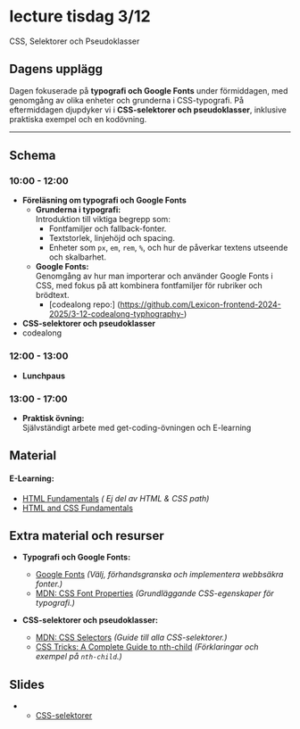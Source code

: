 # lecture tisdag 3/12
CSS, Selektorer och Pseudoklasser

## **Dagens upplägg**
Dagen fokuserade på **typografi och Google Fonts** under förmiddagen, med genomgång av olika enheter och grunderna i CSS-typografi. På eftermiddagen djupdyker vi i **CSS-selektorer och pseudoklasser**, inklusive praktiska exempel och en kodövning.

---

## **Schema**

### **10:00 - 12:00**
- **Föreläsning om typografi och Google Fonts**  
  - **Grunderna i typografi:**  
    Introduktion till viktiga begrepp som:
    - Fontfamiljer och fallback-fonter.
    - Textstorlek, linjehöjd och spacing.
    - Enheter som `px`, `em`, `rem`, `%`, och hur de påverkar textens utseende och skalbarhet.
  - **Google Fonts:**  
    Genomgång av hur man importerar och använder Google Fonts i CSS, med fokus på att kombinera fontfamiljer för rubriker och brödtext.
    - [codealong repo:] (https://github.com/Lexicon-frontend-2024-2025/3-12-codealong-typhography-)
- **CSS-selektorer och pseudoklasser**  
- codealong

### **12:00 - 13:00**
- **Lunchpaus**

### **13:00 - 17:00**

  - **Praktisk övning:**  
    Självständigt arbete med get-coding-övningen och E-learning
    
## Material 
#### E-Learning:

   - [HTML Fundamentals](https://app.pluralsight.com/library/courses/html-fundamentals/table-of-contents) _( Ej del av HTML & CSS path)_
   - [HTML and CSS Fundamentals](https://app.pluralsight.com/library/courses/html-css-fundamentals/table-of-contents)

## **Extra material och resurser**
- **Typografi och Google Fonts:**  
  - [Google Fonts](https://fonts.google.com/) *(Välj, förhandsgranska och implementera webbsäkra fonter.)*  
  - [MDN: CSS Font Properties](https://developer.mozilla.org/en-US/docs/Web/CSS/font) *(Grundläggande CSS-egenskaper för typografi.)*

- **CSS-selektorer och pseudoklasser:**  
  - [MDN: CSS Selectors](https://developer.mozilla.org/en-US/docs/Web/CSS/CSS_Selectors) *(Guide till alla CSS-selektorer.)*  
  - [CSS Tricks: A Complete Guide to nth-child](https://css-tricks.com/how-nth-child-works/) *(Förklaringar och exempel på `nth-child`.)*
 
## **Slides**
- * [CSS-selektorer](https://docs.google.com/presentation/d/1roWAreTYHDpQqxnZLhBtPRJIBUEeoOO98AKveVBfhkg/edit#slide=id.p)



